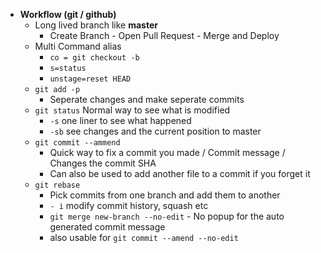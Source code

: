- **Workflow (git / github)**
    - Long lived branch like **master**
        - Create Branch - Open Pull Request - Merge and Deploy
    - Multi Command alias
        - `co = git checkout -b`
        - `s=status`
        - `unstage=reset HEAD`
    - `git add -p`
        - Seperate changes and make seperate commits
    - `git status` Normal way to see what is modified
        - `-s` one liner to see what happened
        - `-sb` see changes and the current position to master
    - `git commit --ammend`
        - Quick way to fix a commit you made / Commit message / Changes the commit SHA
        - Can also be used to add another file to a commit if you forget it
    - `git rebase`
        - Pick commits from one branch and add them to another
        - `- i` modify commit history, squash etc
        - `git merge new-branch --no-edit` - No popup for the auto generated commit message
        - also usable for `git commit --amend --no-edit`